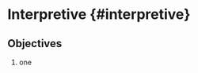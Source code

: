# Interpretive {#interpretive}

<!-- 
  TODO Status Text Draft: Checked against the LO Version
-->

## Objectives

1. one
